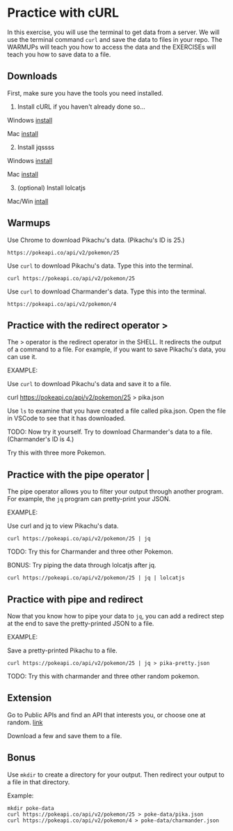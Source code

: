 # Practice with cURL

In this exercise, you will use the terminal to get data from a server. We will use the terminal command `curl` and save the data to files in your repo. The WARMUPs will teach you how to access the data and the EXERCISEs will teach you how to save data to a file.

## Downloads

First, make sure you have the tools you need installed.

1. Install cURL if you haven't already done so...

Windows [install](https://winstall.app/apps/cURL.cURL)

Mac [install](https://formulae.brew.sh/formula/curl)

2. Install jqssss

Windows [install](https://winstall.app/apps/jqlang.jq)

Mac [install](https://formulae.brew.sh/formula/jq)

3. (optional) Install lolcatjs

Mac/Win [intall](https://www.npmjs.com/package/lolcatjs)

## Warmups

Use Chrome to download Pikachu's data. (Pikachu's ID is 25.)

    https://pokeapi.co/api/v2/pokemon/25

Use `curl` to download Pikachu's data. Type this into the terminal.

    curl https://pokeapi.co/api/v2/pokemon/25

Use `curl` to download Charmander's data. Type this into the terminal.

    https://pokeapi.co/api/v2/pokemon/4

## Practice with the redirect operator >

The > operator is the redirect operator in the SHELL. It redirects the output of a command to a file. For example, if you want to save Pikachu's data, you can use it.

EXAMPLE:

Use `curl` to download Pikachu's data and save it to a file.

   curl https://pokeapi.co/api/v2/pokemon/25 > pika.json

Use `ls` to examine that you have created a file called pika.json. Open the file in VSCode to see that it has downloaded.

TODO: Now try it yourself. Try to download Charmander's data to a file. (Charmander's ID is 4.)

Try this with three more Pokemon.

## Practice with the pipe operator |

The pipe operator allows you to filter your output through another program. For example, the `jq` program can pretty-print your JSON.

EXAMPLE: 

Use curl and jq to view Pikachu's data.

    curl https://pokeapi.co/api/v2/pokemon/25 | jq

TODO: Try this for Charmander and three other Pokemon.

BONUS: Try piping the data through lolcatjs after jq.

    curl https://pokeapi.co/api/v2/pokemon/25 | jq | lolcatjs

## Practice with pipe and redirect

Now that you know how to pipe your data to `jq`, you can add a redirect step at the end to save the pretty-printed JSON to a file.

EXAMPLE: 

Save a pretty-printed Pikachu to a file.

    curl https://pokeapi.co/api/v2/pokemon/25 | jq > pika-pretty.json

TODO: Try this with charmander and three other random pokemon.

## Extension

Go to Public APIs and find an API that interests you, or choose one at random. [link](https://public-api-lists.github.io/public-api-lists/)

Download a few and save them to a file.

## Bonus

Use `mkdir` to create a directory for your output. Then redirect your output to a file in that directory.

Example:

    mkdir poke-data
    curl https://pokeapi.co/api/v2/pokemon/25 > poke-data/pika.json 
    curl https://pokeapi.co/api/v2/pokemon/4 > poke-data/charmander.json 